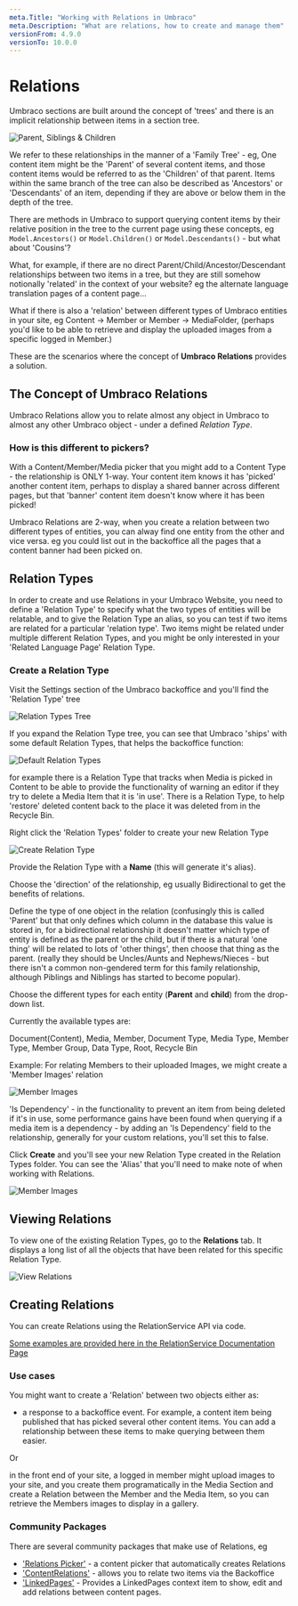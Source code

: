 ```yaml
---
meta.Title: "Working with Relations in Umbraco"
meta.Description: "What are relations, how to create and manage them"
versionFrom: 4.9.0
versionTo: 10.0.0
---
```


# Relations

Umbraco sections are built around the concept of 'trees' and there is an implicit relationship between items in a section tree. 

![Parent, Siblings & Children](images/parent-siblings-children.png)

We refer to these relationships in the manner of a 'Family Tree' - eg, One content item might be the 'Parent' of several content items, and those content items would be referred to as the 'Children' of that parent. Items within the same branch of the tree can also be described as 'Ancestors' or 'Descendants' of an item, depending if they are above or below them in the depth of the tree. 

There are methods in Umbraco to support querying content items by their relative position in the tree to the current page using these concepts, eg `Model.Ancestors()` or `Model.Children()` or `Model.Descendants()` - but what about 'Cousins'? 

What, for example, if there are no direct Parent/Child/Ancestor/Descendant relationships between two items in a tree, but they are still somehow notionally 'related' in the context of your website? eg the alternate language translation pages of a content page... 

What if there is also a 'relation' between different types of Umbraco entities in your site, eg Content -> Member or Member -> MediaFolder, (perhaps you'd like to be able to retrieve and display the uploaded images from a specific logged in Member.)

These are the scenarios where the concept of **Umbraco Relations** provides a solution.

## The Concept of Umbraco Relations

Umbraco Relations allow you to relate almost any object in Umbraco to almost any other Umbraco object - under a defined *Relation Type*.

### How is this different to pickers?
With a Content/Member/Media picker that you might add to a Content Type - the relationship is ONLY 1-way. Your content item knows it has 'picked' another content item, perhaps to display a shared banner across different pages, but that 'banner' content item doesn't know where it has been picked!

Umbraco Relations are 2-way, when you create a relation between two different types of entities, you can alway find one entity from the other and vice versa. eg you could list out in the backoffice all the pages that a content banner had been picked on.

## Relation Types

In order to create and use Relations in your Umbraco Website, you need to define a 'Relation Type' to specify what the two types of entities will be relatable, and to give the Relation Type an alias, so you can test if two items are related for a particular 'relation type'. Two items might be related under multiple different Relation Types, and you might be only interested in your 'Related Language Page' Relation Type.

### Create a Relation Type

Visit the Settings section of the Umbraco backoffice and you'll find the 'Relation Type' tree

![Relation Types Tree](images/relation-types-tree.png)

If you expand the Relation Type tree, you can see that Umbraco 'ships' with some default Relation Types, that helps the backoffice function:

![Default Relation Types](images/default-relation-types.png)

for example there is a Relation Type that tracks when Media is picked in Content to be able to provide the functionality of warning an editor if they try to delete a Media Item that it is 'in use'. There is a Relation Type, to help 'restore' deleted content back to the place it was deleted from in the Recycle Bin.

Right click the 'Relation Types' folder to create your new Relation Type

![Create Relation Type](images/create-relation-type.png)

Provide the Relation Type with a **Name** (this will generate it's alias).

Choose the 'direction' of the relationship, eg usually Bidirectional to get the benefits of relations.

Define the type of one object in the relation (confusingly this is called 'Parent' but that only defines which column in the database this value is stored in, for a bidirectional relationship it doesn't matter which type of entity is defined as the parent or the child, but if there is a natural 'one thing' will be related to lots of 'other things', then choose that thing as the parent. (really they should be Uncles/Aunts and Nephews/Nieces - but there isn't a common non-gendered term for this family relationship, although Piblings and Niblings has started to become popular).

Choose the different types for each entity (**Parent** and **child**) from the drop-down list.

Currently the available types are:

Document(Content), Media, Member, Document Type, Media Type, Member Type, Member Group, Data Type, Root, Recycle Bin

Example: For relating Members to their uploaded Images, we might create a 'Member Images' relation

![Member Images](images/member-images.png)

'Is Dependency' - in the functionality to prevent an item from being deleted if it's in use, some performance gains have been found when querying if a media item is a dependency - by adding an 'Is Dependency' field to the relationship, generally for your custom relations, you'll set this to false.

Click **Create** and you'll see your new Relation Type created in the Relation Types folder. You can see the 'Alias' that you'll need to make note of when working with Relations.

![Member Images](images/relation-alias.png)

## Viewing Relations

To view one of the existing Relation Types, go to the **Relations** tab. It displays a long list of all the objects that have been related for this specific Relation Type. 

![View Relations](images/relation-alias.png)


## Creating Relations

You can create Relations using the RelationService API via code.

[Some examples are provided here in the RelationService Documentation Page](../../documentation/reference/management/services/relationservice/)

### Use cases
You might want to create a 'Relation' between two objects either as:

-  a response to a backoffice event. For example, a content item being published that has picked several other content items. You can add a relationship between these items to make querying between them easier. 


Or 

in the front end of your site, a logged in member might upload images to your site, and you create them programatically in the Media Section and create a Relation between the Member and the Media Item, so you can retrieve the Members images to display in a gallery.

### Community Packages
  
There are several community packages that make use of Relations, eg 

* ['Relations Picker'](https://our.umbraco.com/packages/backoffice-extensions/relations-picker/) - a content picker that automatically creates Relations
* ['ContentRelations'](https://our.umbraco.com/packages/backoffice-extensions/contentrelations/) - allows you to relate two items via the Backoffice
* ['LinkedPages'](https://our.umbraco.com/packages/backoffice-extensions/linked-pages/) - Provides a LinkedPages context item to show, edit and add relations between content pages.
